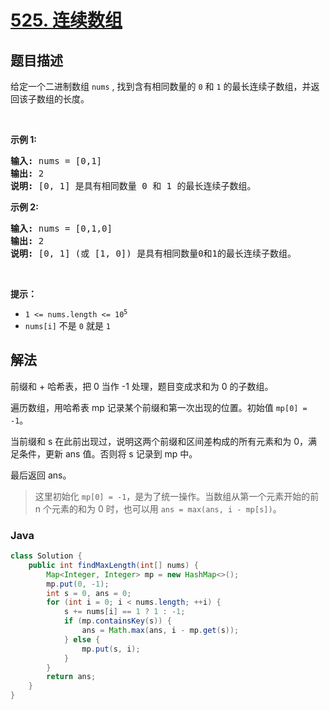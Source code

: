 # [525. 连续数组](https://leetcode.cn/problems/contiguous-array)

## 题目描述

<p>给定一个二进制数组 <code>nums</code> , 找到含有相同数量的 <code>0</code> 和 <code>1</code> 的最长连续子数组，并返回该子数组的长度。</p>

<p> </p>

<p><strong>示例 1:</strong></p>

<pre>
<strong>输入:</strong> nums = [0,1]
<strong>输出:</strong> 2
<strong>说明:</strong> [0, 1] 是具有相同数量 0 和 1 的最长连续子数组。</pre>

<p><strong>示例 2:</strong></p>

<pre>
<strong>输入:</strong> nums = [0,1,0]
<strong>输出:</strong> 2
<strong>说明:</strong> [0, 1] (或 [1, 0]) 是具有相同数量0和1的最长连续子数组。</pre>

<p> </p>

<p><strong>提示：</strong></p>

<ul>
	<li><code>1 <= nums.length <= 10<sup>5</sup></code></li>
	<li><code>nums[i]</code> 不是 <code>0</code> 就是 <code>1</code></li>
</ul>

## 解法

前缀和 + 哈希表，把 0 当作 -1 处理，题目变成求和为 0 的子数组。

遍历数组，用哈希表 mp 记录某个前缀和第一次出现的位置。初始值 `mp[0] = -1`。

当前缀和 s 在此前出现过，说明这两个前缀和区间差构成的所有元素和为 0，满足条件，更新 ans 值。否则将 s 记录到 mp 中。

最后返回 ans。

> 这里初始化 `mp[0] = -1`，是为了统一操作。当数组从第一个元素开始的前 n 个元素的和为 0 时，也可以用 `ans = max(ans, i - mp[s])`。

### **Java**

```java
class Solution {
    public int findMaxLength(int[] nums) {
        Map<Integer, Integer> mp = new HashMap<>();
        mp.put(0, -1);
        int s = 0, ans = 0;
        for (int i = 0; i < nums.length; ++i) {
            s += nums[i] == 1 ? 1 : -1;
            if (mp.containsKey(s)) {
                ans = Math.max(ans, i - mp.get(s));
            } else {
                mp.put(s, i);
            }
        }
        return ans;
    }
}
```
